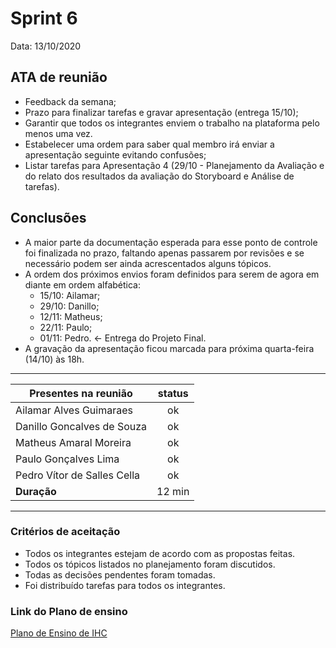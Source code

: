 # Sprint 6

Data: 13/10/2020

## ATA de reunião

- Feedback da semana;
- Prazo para finalizar tarefas e gravar apresentação (entrega 15/10);
- Garantir que todos os integrantes enviem o trabalho na plataforma pelo menos uma vez.
- Estabelecer uma ordem para saber qual membro irá enviar a apresentação seguinte evitando confusões;
- Listar tarefas para Apresentação 4 (29/10 - Planejamento da Avaliação e do relato dos resultados da avaliação do Storyboard e Análise de tarefas).


## Conclusões

- A maior parte da documentação esperada para esse ponto de controle foi finalizada no prazo, faltando apenas passarem por revisões e se necessário podem ser ainda acrescentados alguns tópicos. 
- A ordem dos próximos envios foram definidos para serem de agora em diante em ordem alfabética:
     - 15/10: Ailamar;
     - 29/10: Danillo;
     - 12/11: Matheus;
     - 22/11: Paulo;
     - 01/11: Pedro. <- Entrega do Projeto Final. 
- A gravação da apresentação ficou marcada para próxima quarta-feira (14/10) às 18h.

---

| Presentes na reunião    | status |
| ----------------------- | :----: |
| Ailamar Alves Guimaraes  | ok  |
| Danillo Goncalves de Souza | ok |
| Matheus Amaral Moreira   | ok |
| Paulo Gonçalves Lima     | ok |
| Pedro Vítor de Salles Cella | ok |
| **Duração** | 12 min |

--- 

### Critérios de aceitação

- Todos os integrantes estejam de acordo com as propostas feitas. 
- Todos os tópicos listados no planejamento foram discutidos. 
- Todas as decisões pendentes foram tomadas.
- Foi distribuído tarefas para todos os integrantes.

### Link do Plano de ensino
 
[Plano de Ensino de IHC](https://aprender3.unb.br/pluginfile.php/420961/mod_resource/content/3/Plano_de_Ensino%20FIHC%2012020aTeQ.pdf)